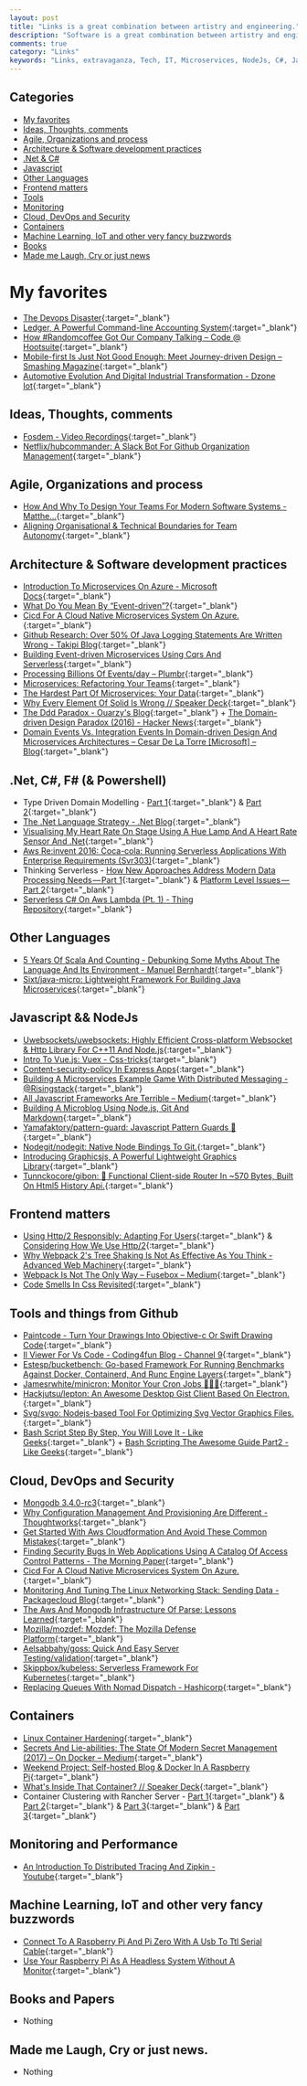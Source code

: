 ```yaml
---
layout: post
title: "Links is a great combination between artistry and engineering."
description: "Software is a great combination between artistry and engineering."
comments: true
category: "Links"
keywords: "Links, extravaganza, Tech, IT, Microservices, NodeJs, C#, Javascript, Solution architecture"
---
```


## Categories ##
* [My favorites](#favorites)
* [Ideas, Thoughts, comments](#ideas)
* [Agile, Organizations and process](#agile)
* [Architecture & Software development practices](#development)
* [.Net & C#](#net)
* [Javascript](#javascript)
* [Other Languages](#polygloting)
* [Frontend matters](#web)
* [Tools](#tools)
* [Monitoring](#monitoring)
* [Cloud, DevOps and Security](#devops)
* [Containers](#containers)
* [Machine Learning, IoT and other very fancy buzzwords](#iot)
* [Books](#books)
* [Made me Laugh, Cry or just news](#news)

# My favorites<a name="favorites"></a> #
* [The Devops Disaster](http://www.slideshare.net/BertJanSchrijver/jfokus-2017-the-devops-disaster){:target="_blank"}
* [Ledger, A Powerful Command-line Accounting System](http://ledger-cli.org/){:target="_blank"}
* [How #Randomcoffee Got Our Company Talking – Code @ Hootsuite](http://code.hootsuite.com/randomcoffee/){:target="_blank"}
* [Mobile-first Is Just Not Good Enough: Meet Journey-driven Design – Smashing Magazine](https://www.smashingmagazine.com/2017/02/mobile-first-is-just-not-good-enough-meet-journey-driven-design/){:target="_blank"}
* [Automotive Evolution And Digital Industrial Transformation - Dzone Iot](https://dzone.com/articles/automotive-evolution-and-digital-industrial-transformation){:target="_blank"}

## Ideas, Thoughts, comments <a name="ideas"></a> ##
* [Fosdem - Video Recordings](http://video.fosdem.org/2017/){:target="_blank"}
* [Netflix/hubcommander: A Slack Bot For Github Organization Management](https://github.com/Netflix/hubcommander){:target="_blank"}

## Agile, Organizations and process<a name="agile"></a> ##
* [How And Why To Design Your Teams For Modern Software Systems - Matthe…](http://www.slideshare.net/SkeltonThatcher/how-and-why-to-design-your-teams-for-modern-software-systems-matthew-skelton-devopscon-munich-2016){:target="_blank"}
* [Aligning Organisational & Technical Boundaries for Team Autonomy](http://ntcoding.co.uk/speaking/talks/aligning-organisational-technical-boundaries-for-team-autonomy?__s=amwwwz5judsp1dsfgko7){:target="_blank"}

## Architecture & Software development practices <a name="development"></a> ##
* [Introduction To Microservices On Azure - Microsoft Docs](https://docs.microsoft.com/en-us/azure/service-fabric/service-fabric-overview-microservices){:target="_blank"}
* [What Do You Mean By “Event-driven”?](https://martinfowler.com/articles/201701-event-driven.html){:target="_blank"}
* [Cicd For A Cloud Native Microservices System On Azure.](http://labs.sogeti.com/cicd-for-a-cloud-native-microservices-system-on-azure/){:target="_blank"}
* [Github Research: Over 50% Of Java Logging Statements Are Written Wrong - Takipi Blog](http://blog.takipi.com/github-research-over-50-of-java-logging-statements-are-written-wrong/){:target="_blank"}
* [Building Event-driven Microservices Using Cqrs And Serverless](http://www.kennybastani.com/2017/01/building-event-driven-microservices.html){:target="_blank"}
* [Processing Billions Of Events/day – Plumbr](https://plumbr.eu/blog/programming/processing-billions-of-eventsday){:target="_blank"}
* [Microservices: Refactoring Your Teams](https://articles.microservices.com/microservices-refactoring-your-teams-5a949d64db2#.8hcdwwdan){:target="_blank"}
* [The Hardest Part Of Microservices: Your Data](http://www.slideshare.net/ceposta/the-hardest-part-of-microservices-your-data){:target="_blank"}
* [Why Every Element Of Solid Is Wrong // Speaker Deck](https://speakerdeck.com/tastapod/why-every-element-of-solid-is-wrong?__s=amwwwz5judsp1dsfgko7){:target="_blank"}
* [The Ddd Paradox - Ouarzy's Blog](http://ouarzy.azurewebsites.net/2016/02/17/the-ddd-paradox/){:target="_blank"} + [The Domain-driven Design Paradox (2016) - Hacker News](https://news.ycombinator.com/item?id=13520209&__s=amwwwz5judsp1dsfgko7){:target="_blank"}
* [Domain Events Vs. Integration Events In Domain-driven Design And Microservices Architectures – Cesar De La Torre [Microsoft] – Blog](https://blogs.msdn.microsoft.com/cesardelatorre/2017/02/07/domain-events-vs-integration-events-in-domain-driven-design-and-microservices-architectures/){:target="_blank"}

## **.Net, C#, F# (& Powershell)**  <a name="net"></a> ##
* Type Driven Domain Modelling - [Part 1](http://lucasmreis.github.io/blog/type-driven-domain-modelling-part-1/){:target="_blank"} & [Part 2](http://lucasmreis.github.io/blog/type-driven-domain-modelling-part-2/){:target="_blank"}
* [The .Net Language Strategy - .Net Blog](https://blogs.msdn.microsoft.com/dotnet/2017/02/01/the-net-language-strategy/){:target="_blank"}
* [Visualising My Heart Rate On Stage Using A Hue Lamp And A Heart Rate Sensor And .Net](http://danielwertheim.se/visualising-my-heart-rate-on-stage-using-a-hue-lamp-and-a-heart-rate-sensor-and-net/){:target="_blank"}
* [Aws Re:invent 2016: Coca-cola: Running Serverless Applications With Enterprise Requirements (Svr303)](https://www.youtube.com/watch?v=yErmil00DYs){:target="_blank"}
* Thinking Serverless - [How New Approaches Address Modern Data Processing Needs — Part 1](https://read.acloud.guru/thinking-serverless-how-new-approaches-address-modern-data-processing-needs-part-1-af6a158a3af1#.y5oc6ml75){:target="_blank"} & [Platform Level Issues — Part 2](https://read.acloud.guru/thinking-serverless-platform-level-issues-part-2-60762ab3d73e#.pp4fhp86n){:target="_blank"}
* [Serverless C# On Aws Lambda (Pt. 1) - Thing Repository](http://thingrepository.com/2017/02/05/Serverless-C-on-AWS-Lambda-pt-1/){:target="_blank"}

## Other Languages  <a name="polygloting"></a> ##
* [5 Years Of Scala And Counting - Debunking Some Myths About The Language And Its Environment - Manuel Bernhardt](http://manuel.bernhardt.io/2015/11/13/5-years-of-scala-and-counting-debunking-some-myths-about-the-language-and-its-environment/){:target="_blank"}
* [Sixt/java-micro: Lightweight Framework For Building Java Microservices](https://github.com/sixt/java-micro){:target="_blank"}

## Javascript && NodeJs <a name="javascript"></a><a name="nodejs"></a> ##
* [Uwebsockets/uwebsockets: Highly Efficient Cross-platform Websocket & Http Library For C++11 And Node.js](https://github.com/uWebSockets/uWebSockets){:target="_blank"}
* [Intro To Vue.js: Vuex - Css-tricks](https://css-tricks.com/intro-to-vue-4-vuex/){:target="_blank"}
* [Content-security-policy In Express Apps](https://ponyfoo.com/articles/content-security-policy-in-express-apps){:target="_blank"}
* [Building A Microservices Example Game With Distributed Messaging - @Risingstack](https://community.risingstack.com/building-a-microservices-example-game-with-distributed-messaging/){:target="_blank"}
* [All Javascript Frameworks Are Terrible – Medium](https://medium.com/@mattburgess/all-javascript-frameworks-are-terrible-e68d8865183e#.bprnsey7q){:target="_blank"}
* [Building A Microblog Using Node.js, Git And Markdown](https://www.sitepoint.com/build-microblog-node-js-git-markdown/){:target="_blank"}
* [Yamafaktory/pattern-guard: Javascript Pattern Guards 💂](https://github.com/yamafaktory/pattern-guard){:target="_blank"}
* [Nodegit/nodegit: Native Node Bindings To Git.](https://github.com/nodegit/nodegit){:target="_blank"}
* [Introducing Graphicsjs, A Powerful Lightweight Graphics Library](https://www.sitepoint.com/introducing-graphicsjs-a-powerful-lightweight-graphics-library/){:target="_blank"}
* [Tunnckocore/gibon: :1st_place_medal: Functional Client-side Router In ~570 Bytes, Built On Html5 History Api.](https://github.com/tunnckoCore/gibon){:target="_blank"}

## Frontend matters <a name="web"></a> ## 
* [Using Http/2 Responsibly: Adapting For Users](http://alistapart.com/article/using-http-2-responsibly-adapting-for-users){:target="_blank"} & [Considering How We Use Http/2](http://alistapart.com/article/considering-how-we-use-http2){:target="_blank"}
* [Why Webpack 2's Tree Shaking Is Not As Effective As You Think - Advanced Web Machinery](https://advancedweb.hu/2017/02/07/treeshaking/){:target="_blank"}
* [Webpack Is Not The Only Way – Fusebox – Medium](https://medium.com/fusebox/webpack-is-not-the-only-way-6ddb67e99be9#.4emkh6a8i){:target="_blank"}
* [Code Smells In Css Revisited](https://csswizardry.com/2017/02/code-smells-in-css-revisited/){:target="_blank"}

## Tools and things from Github <a name="tools"></a> ##
* [Paintcode - Turn Your Drawings Into Objective-c Or Swift Drawing Code](https://www.paintcodeapp.com/){:target="_blank"}
* [Il Viewer For Vs Code - Coding4fun Blog  -  Channel 9](https://channel9.msdn.com/coding4fun/blog/IL-Viewer-for-VS-Code?WT.mc_id=DX_MVP4025064){:target="_blank"}
* [Estesp/bucketbench: Go-based Framework For Running Benchmarks Against Docker, Containerd, And Runc Engine Layers](https://github.com/estesp/bucketbench){:target="_blank"}
* [Jamesrwhite/minicron: Monitor Your Cron Jobs 👨🏻‍💻](https://github.com/jamesrwhite/minicron){:target="_blank"}
* [Hackjutsu/lepton: An Awesome Desktop Gist Client Based On Electron.](https://github.com/hackjutsu/Lepton){:target="_blank"}
* [Svg/svgo: Nodejs-based Tool For Optimizing Svg Vector Graphics Files.](https://github.com/svg/svgo){:target="_blank"} 
* [Bash Script Step By Step, You Will Love It - Like Geeks](https://likegeeks.com/bash-script-easy-guide/){:target="_blank"} + [Bash Scripting The Awesome Guide Part2 - Like Geeks](https://likegeeks.com/bash-scripting-step-step-part2/){:target="_blank"}

## Cloud, DevOps and Security<a name="devops"></a> ##
* [Mongodb 3.4.0-rc3](https://jepsen.io/analyses/mongodb-3-4-0-rc3){:target="_blank"}
* [Why Configuration Management And Provisioning Are Different - Thoughtworks](https://www.thoughtworks.com/insights/blog/why-configuration-management-and-provisioning-are-different){:target="_blank"}
* [Get Started With Aws Cloudformation And Avoid These Common Mistakes](https://read.acloud.guru/get-started-with-aws-cloudformation-and-avoid-these-common-mistakes-b68e7d7cd302#.51yinwmr9){:target="_blank"}
* [Finding Security Bugs In Web Applications Using A Catalog Of Access Control Patterns - The Morning Paper](https://blog.acolyer.org/2017/02/07/finding-security-bugs-in-web-applications-using-a-catalog-of-access-control-patterns/){:target="_blank"}
* [Cicd For A Cloud Native Microservices System On Azure.](http://labs.sogeti.com/cicd-for-a-cloud-native-microservices-system-on-azure/){:target="_blank"}
* [Monitoring And Tuning The Linux Networking Stack: Sending Data - Packagecloud Blog](https://blog.packagecloud.io/eng/2017/02/06/monitoring-tuning-linux-networking-stack-sending-data/){:target="_blank"}
* [The Aws And Mongodb Infrastructure Of Parse: Lessons Learned](https://medium.baqend.com/parse-is-gone-a-few-secrets-about-their-infrastructure-91b3ab2fcf71#.3dvip14dv){:target="_blank"}
* [Mozilla/mozdef: Mozdef: The Mozilla Defense Platform](https://github.com/mozilla/MozDef){:target="_blank"}
* [Aelsabbahy/goss: Quick And Easy Server Testing/validation](https://github.com/aelsabbahy/goss){:target="_blank"}
* [Skippbox/kubeless: Serverless Framework For Kubernetes](https://github.com/skippbox/kubeless){:target="_blank"}
* [Replacing Queues With Nomad Dispatch - Hashicorp](https://www.hashicorp.com/blog/replacing-queues-with-nomad-dispatch.html){:target="_blank"}

## Containers <a name="containers"></a> ##
* [Linux Container Hardening](https://containerhardening.org/){:target="_blank"}
* [Secrets And Lie-abilities: The State Of Modern Secret Management (2017) – On Docker – Medium](https://medium.com/on-docker/secrets-and-lie-abilities-the-state-of-modern-secret-management-2017-c82ec9136a3d#.vcv4kid5c){:target="_blank"}
* [Weekend Project: Self-hosted Blog & Docker In A Raspberry Pi](http://blog.johncrisostomo.com/weekend-project-self-hosted-blog-with-docker-in-a-raspberry-pi/){:target="_blank"}
* [What's Inside That Container? // Speaker Deck](https://speakerdeck.com/garethr/whats-inside-that-container){:target="_blank"}
* Container Clustering with Rancher Server - [Part 1](https://skeltonthatcher.com/blog/container-clustering-rancher-local-server-installation-vagrant-host-nodes/){:target="_blank"} & [Part 2](https://skeltonthatcher.com/blog/single-node-resilience-rancher-server-aws/){:target="_blank"} & [Part 3](https://skeltonthatcher.com/blog/container-clustering-rancher-server-part-3-aws-efs-mounts-using-rancher-nfs/){:target="_blank"} & [Part 3](https://skeltonthatcher.com/blog/container-clustering-rancher-server-part-3-aws-efs-mounts-using-rancher-nfs/){:target="_blank"}

## Monitoring and Performance <a name="monitoring"></a> ##
* [An Introduction To Distributed Tracing And Zipkin - Youtube](https://www.youtube.com/watch?v=jkSm-652UPo){:target="_blank"}

## Machine Learning, IoT and other very fancy buzzwords <a name="iot"></a> ##
* [Connect To A Raspberry Pi And Pi Zero With A Usb To Ttl Serial Cable](https://www.thepolyglotdeveloper.com/2017/02/connect-raspberry-pi-pi-zero-usb-ttl-serial-cable/){:target="_blank"}
* [Use Your Raspberry Pi As A Headless System Without A Monitor](https://www.thepolyglotdeveloper.com/2016/02/use-your-raspberry-pi-as-a-headless-system-without-a-monitor/){:target="_blank"}

## Books and Papers<a name="books"></a> ##
 * Nothing
## Made me Laugh, Cry or just news. <a name="news"></a> ##
 * Nothing